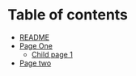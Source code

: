 # Table of contents

* [README](README.md)
* [Page One](page-one-parent/README.md)
  * [Child page 1](page-one-parent/child-page-1.md)
* [Page two](page-two.md)

